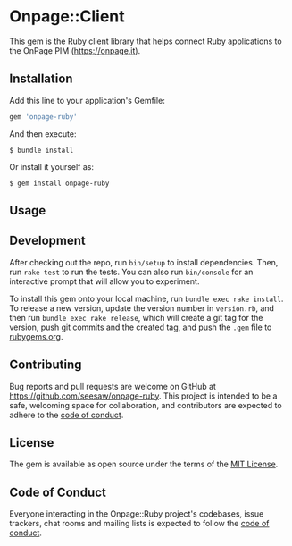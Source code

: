 # Onpage::Client

This gem is the Ruby client library that helps connect Ruby applications to the OnPage PIM (https://onpage.it).

## Installation

Add this line to your application's Gemfile:

```ruby
gem 'onpage-ruby'
```

And then execute:

    $ bundle install

Or install it yourself as:

    $ gem install onpage-ruby

## Usage

## Development

After checking out the repo, run `bin/setup` to install dependencies. Then, run `rake test` to run the tests. You can also run `bin/console` for an interactive prompt that will allow you to experiment.

To install this gem onto your local machine, run `bundle exec rake install`. To release a new version, update the version number in `version.rb`, and then run `bundle exec rake release`, which will create a git tag for the version, push git commits and the created tag, and push the `.gem` file to [rubygems.org](https://rubygems.org).

## Contributing

Bug reports and pull requests are welcome on GitHub at https://github.com/seesaw/onpage-ruby. This project is intended to be a safe, welcoming space for collaboration, and contributors are expected to adhere to the [code of conduct](https://github.com/seesaw/onpage-ruby/blob/master/CODE_OF_CONDUCT.md).

## License

The gem is available as open source under the terms of the [MIT License](https://opensource.org/licenses/MIT).

## Code of Conduct

Everyone interacting in the Onpage::Ruby project's codebases, issue trackers, chat rooms and mailing lists is expected to follow the [code of conduct](https://github.com/seesaw/onpage-ruby/blob/master/CODE_OF_CONDUCT.md).
